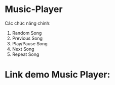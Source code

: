 # Music-Player 

Các chức năng chính:
1) Random Song
2) Previous Song
3) Play/Pause Song
4) Next Song
5) Repeat Song

# Link demo Music Player: 

